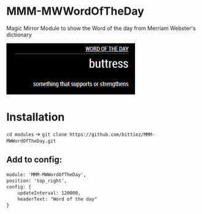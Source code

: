 # MMM-MWWordOfTheDay
Magic Mirror Module to show the Word of the day from Merriam Webster's dictionary

![WOTD](wotd.png)

# Installation
`cd modules` -> `git clone https://github.com/bittiez/MMM-MWWordOfTheDay.git`

## Add to config:
```
module: 'MMM-MWWordOfTheDay',
position: 'top_right',
config: {
	updateInterval: 120000,
	headerText: "Word of the day"
}
```
